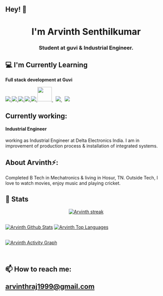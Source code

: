 
<!-- <h2 align='center'>Arvinth</h2>
<p align='center'><b>Learning Full stack development</b></p> -->

<h2>Hey! 👋</h2>


<h1 align="center"> I'm Arvinth Senthilkumar</h1>
<h3  align="center">Student at guvi & Industrial Engineer.</h3>
  

<h2>💻 I'm Currently Learning</h2>

__Full stack development at Guvi__
<p > 
    <a href="https://reactjs.org/" target="_blank"> <img src="https://img.icons8.com/color/48/000000/react-native.png"/> </a>
    <a href="https://developer.mozilla.org/en-US/docs/Web/JavaScript" target="_blank"> <img src="https://img.icons8.com/color/48/000000/javascript.png"/> </a> 
    <a href="https://www.w3.org/html/" target="_blank"> <img src="https://img.icons8.com/color/48/000000/html-5.png"/> </a> 
    <a href="https://www.w3schools.com/css/" target="_blank"> <img src="https://img.icons8.com/color/48/000000/css3.png"/> </a> 
    <a href="https://getbootstrap.com" target="_blank"> <img src="https://img.icons8.com/color/48/000000/bootstrap.png"/> </a> 
       <a style="padding-right:8px;" href="https://mui.com/" target="_blank"> <img src="https://img.icons8.com/color/2x/material-ui.png"  width="45" height="45" /> </a> 
  <a style="padding-right:8px;" href="https://nodejs.org" target="_blank"> <img src="https://img.icons8.com/color/48/000000/nodejs.png"/> </a> 
    <!-- <a href="https://www.mongodb.com/" target="_blank"> <img src="https://raw.githubusercontent.com/devicons/devicon/master/icons/mongodb/mongodb-original-wordmark.svg" alt="mongodb" width="48" height="48"/> </a>  -->
    <!-- <a href="https://firebase.google.com/" target="_blank"> <img src="https://img.icons8.com/color/48/000000/firebase.png"/> </a>  -->
    <!-- <a href="https://postman.com" target="_blank"> <img src="https://www.vectorlogo.zone/logos/getpostman/getpostman-icon.svg" alt="postman" width="45" height="45"/> </a>    -->
    <a href="https://git-scm.com/" target="_blank"> <img src="https://img.icons8.com/color/48/000000/git.png"/> </a> 
    <!-- <a href="https://www.jenkins.io" target="_blank"> <img src="https://www.vectorlogo.zone/logos/jenkins/jenkins-icon.svg" alt="jenkins" width="48" height="48"/> </a>  -->
    <!-- <a href="https://redux.js.org" target="_blank"> <img src="https://img.icons8.com/color/48/000000/redux.png"/> </a>
    <a href="https://expressjs.com" target="_blank"> <img src="https://raw.githubusercontent.com/devicons/devicon/master/icons/express/express-original-wordmark.svg" alt="express" width="40" height="40"/> </a> -->
</p>


<h2>Currently working:</h2>
<h4>Industrial Engineer</h4>

working as Industrial Engineer at Delta Electronics India. I am in improvement of production process & installation of integrated systems.

<h2> About Arvinth⚡:</h2>

Completed B Tech in Mechatronics & living in Hosur, TN. Outside Tech, I love to watch movies, enjoy music and playing cricket.



<h2>👀 Stats</h2>

<div>

  
  <p align="center">
    <a href="https://github.com/ArvinthSenthil/github-readme-streak-stats">
  <img title="🔥 Get streak stats for your profile at git.io/streak-stats" alt="Arvinth streak" src="https://github-readme-streak-stats.herokuapp.com/?user=ArvinthSenthil&theme=black-ice&hide_border=true&stroke=0000&background=060A0CD0"/>
  </p>
</div>


  <br/>
    <a href="https://github.com/ArvinthSenthil/github-readme-stats"><img alt="Arvinth Github Stats" src="https://github-readme-stats.vercel.app/api?username=ArvinthSenthil&show_icons=true&count_private=true&theme=react&hide_border=true&bg_color=0D1117" /></a>
  <a href="https://github.com/ArvinthSenthil/github-readme-stats"><img alt="Arvinth Top Languages" src="https://github-readme-stats.vercel.app/api/top-langs/?username=ArvinthSenthil&langs_count=8&count_private=true&layout=compact&theme=react&hide_border=true&bg_color=0D1117" /></a>
  <br/>

<!-- <br/> -->
<br/>

<a href="https://github.com/ArvinthSenthil/github-readme-activity-graph"><img alt="Arvinth Activity Graph" src="https://activity-graph.herokuapp.com/graph?username=ArvinthSenthil&bg_color=0D1117&color=5BCDEC&line=5BCDEC&point=FFFFFF&hide_border=true" /></a>

<!-- <br/> -->
<br/>
 
<h2>📫 How to reach me:

arvinthraj1999@gmail.com
    </h2>
